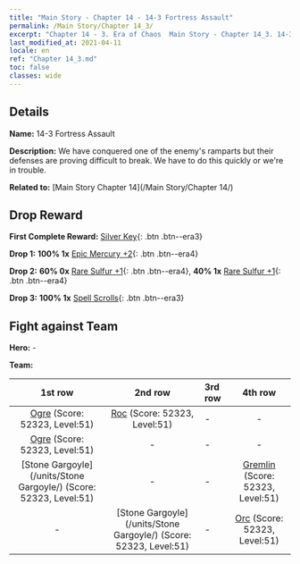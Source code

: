 ```yaml
---
title: "Main Story - Chapter 14 - 14-3 Fortress Assault"
permalink: /Main Story/Chapter 14_3/
excerpt: "Chapter 14 - 3. Era of Chaos  Main Story - Chapter 14_3. 14-3 Fortress Assault"
last_modified_at: 2021-04-11
locale: en
ref: "Chapter 14_3.md"
toc: false
classes: wide
---
```


## Details

 **Name:** 14-3 Fortress Assault

 **Description:** We have conquered one of the enemy's ramparts but their defenses are proving difficult to break. We have to do this quickly or we're in trouble.

 **Related to:** [Main Story Chapter 14](/Main Story/Chapter 14/)

## Drop Reward

 **First Complete Reward:** [Silver Key](/Items/con_693/){: .btn .btn--era3}

 **Drop 1:** **100% 1x** [Epic Mercury +2](/Items/mat_49/){: .btn .btn--era4}

 **Drop 2:** **60% 0x** [Rare Sulfur +1](/Items/mat_43/){: .btn .btn--era4}, **40% 1x** [Rare Sulfur +1](/Items/mat_43/){: .btn .btn--era4}

 **Drop 3:** **100% 1x** [Spell Scrolls](/Items/con_694/){: .btn .btn--era3}


## Fight against Team
 **Hero:** -

 **Team:**


  | 1st row | 2nd row | 3rd row | 4th row |
  |:----:|:----:|:----|:----:|
  | [Ogre](/units/Ogre/) (Score: 52323, Level:51)  | [Roc](/units/Roc/) (Score: 52323, Level:51)  | - | - |
  | [Ogre](/units/Ogre/) (Score: 52323, Level:51)  | - | - | - |
  | [Stone Gargoyle](/units/Stone Gargoyle/) (Score: 52323, Level:51)  | - | - | [Gremlin](/units/Gremlin/) (Score: 52323, Level:51)  |
  | - | [Stone Gargoyle](/units/Stone Gargoyle/) (Score: 52323, Level:51)  | - | [Orc](/units/Orc/) (Score: 52323, Level:51)  |


